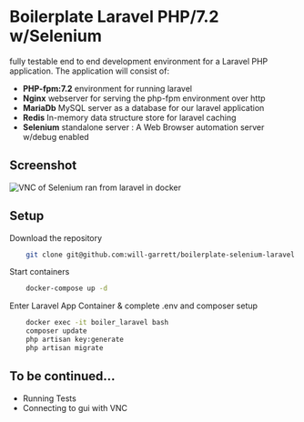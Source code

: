 # Boilerplate Laravel PHP/7.2 w/Selenium
fully testable end to end development environment for a Laravel PHP application. The application will consist of:
- __PHP-fpm:7.2__ environment for running laravel
- __Nginx__ webserver for serving the php-fpm environment over http
- __MariaDb__ MySQL server as a database for our laravel application
- __Redis__ In-memory data structure store for laravel caching
-  __Selenium__ standalone server : A Web Browser automation server w/debug enabled

## Screenshot
![VNC of Selenium ran from laravel in docker](https://www.willgarrett.io/img/laravel-dusk_selenium_full.png "VNC of Selenium ran from laravel in docker")


## Setup
Download the repository
```bash
    git clone git@github.com:will-garrett/boilerplate-selenium-laravel.git
```

Start containers
```bash
    docker-compose up -d
```

Enter Laravel App Container & complete .env and composer setup
```bash
    docker exec -it boiler_laravel bash
    composer update
    php artisan key:generate
    php artisan migrate
```

## To be continued...
- Running Tests
- Connecting to gui with VNC